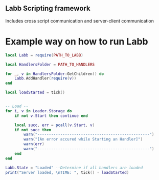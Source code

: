 ## Labb Scripting framework
Includes cross script communication and server-client communication

# Example way on how to run Labb
```lua
local Labb = require(PATH_TO_LABB)

local HandlersFolder = PATH_TO_HANDLERS

for _, v in HandlersFolder:GetChildren() do
	Labb.AddHandler(require(v))
end

local loadStarted = tick()


-- Load --
for i, v in Loader.Storage do
	if not v.Start then continue end

	local succ, err = pcall(v.Start, v)
	if not succ then
		warn("-------------------------------------------------")
		warn("[An error accured while Starting an Handler]")
		warn(err)
		warn("-------------------------------------------------")
	end
end

Labb.State = "Loaded" --Determine if all handlers are loaded
print("Server loaded, \nTIME: ", tick() - loadStarted)
```

